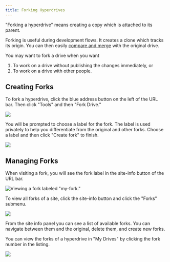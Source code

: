 ```yaml
---
title: Forking Hyperdrives
---
```


"Forking a hyperdrive" means creating a copy which is attached to its parent.

Forking is useful during development flows. It creates a clone which tracks its origin. You can then easily [compare and merge](comparing-and-merging-hyperdrives.md) with the original drive.

You may want to fork a drive when you want

1. To work on a drive without publishing the changes immediately, or
2. To work on a drive with other people.

## Creating Forks

To fork a hyperdrive, click the blue address button on the left of the URL bar. Then click "Tools" and then "Fork Drive."

![](/img/fork-drive.png)

You will be prompted to choose a label for the fork. The label is used privately to help you differentiate from the original and other forks. Choose a label and then click "Create fork" to finish.

![](/img/fork-drive-dialog.png)

## Managing Forks

When visiting a fork, you will see the fork label in the site-info button of the URL bar.

![Viewing a fork labeled &quot;my-fork.&quot;](/img/fork-site-info.png)

To view all forks of a site, click the site-info button and click the "Forks" submenu.

![](/img/site-info-forks.png)

From the site info panel you can see a list of available forks. You can navigate between them and the original, delete them, and create new forks.

You can view the forks of a hyperdrive in "My Drives" by clicking the fork number in the listing.

![](/img/my-drives-forks.png)
